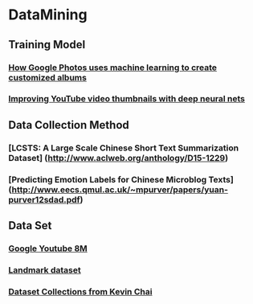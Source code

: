 # DataMining

## Training Model

### [How Google Photos uses machine learning to create customized albums](http://www.csmonitor.com/Technology/2016/0324/How-Google-Photos-uses-machine-learning-to-create-customized-albums)
### [Improving YouTube video thumbnails with deep neural nets](https://research.googleblog.com/2015/10/improving-youtube-video-thumbnails-with.html)

## Data Collection Method

### [LCSTS: A Large Scale Chinese Short Text Summarization Dataset] (http://www.aclweb.org/anthology/D15-1229)
### [Predicting Emotion Labels for Chinese Microblog Texts] (http://www.eecs.qmul.ac.uk/~mpurver/papers/yuan-purver12sdad.pdf)

## Data Set

### [Google Youtube 8M](https://research.google.com/youtube8m/)
### [Landmark dataset](http://riemenschneider.hayko.at/vision/dataset/index.php?filter=+landmark)
### [Dataset Collections from Kevin Chai](http://kevinchai.net/datasets)
